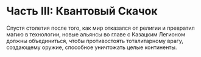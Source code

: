# Часть III: Квантовый Скачок

Спустя столетия после того, как мир отказался от религии и превратил магию в технологии, новые альянсы во главе с Казацким Легионом должны объединиться, чтобы противостоять тоталитарному врагу, создающему оружие, способное уничтожать целые континенты.